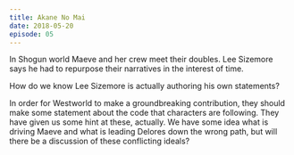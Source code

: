 ```yaml
---
title: Akane No Mai
date: 2018-05-20
episode: 05
---
```

In Shogun world Maeve and her crew meet their doubles. Lee Sizemore says he had to repurpose their narratives in the interest of time.

How do we know Lee Sizemore is actually authoring his own statements? 

In order for Westworld to make a groundbreaking contribution, they should make some statement about the code that characters are following. They have given us some hint at these, actually. We have some idea what is driving Maeve and what is leading Delores down the wrong path, but will there be a discussion of these conflicting ideals?